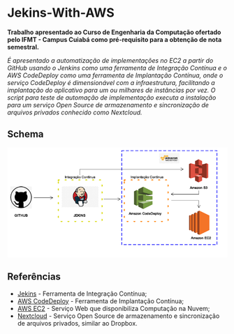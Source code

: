 # Jekins-With-AWS 
  
**Trabalho apresentado ao Curso de Engenharia da Computação ofertado pelo IFMT - Campus Cuiabá como pré-requisito para a obtenção de nota semestral.** 
  
*É apresentado a automatização de implementações no EC2 a partir do GitHub usando o Jenkins como uma ferramenta de Integração Contínua e o AWS CodeDeploy como uma ferramenta de Implantação Contínua, onde o serviço CodeDeploy é dimensionável com a infraestrutura, facilitando a implantação do aplicativo para um ou milhares de instâncias por vez. O script para teste de automação de implementação executa a instalação para um serviço Open Source de armazenamento e sincronização de arquivos privados conhecido como Nextcloud.* 

## Schema
 
![alt text](https://raw.githubusercontent.com/mhsscel/Jekins-With-AWS/master/schema.png) 
 
## Referências

* [Jekins](https://jenkins.io/) - Ferramenta de Integração Contínua; 
* [AWS CodeDeploy](https://aws.amazon.com/pt/codedeploy/) - Ferramenta de Implantação Contínua;  
* [AWS EC2](https://aws.amazon.com/pt/ec2/) - Serviço Web que disponibiliza Computação na Nuvem;  
* [Nextcloud](https://nextcloud.com/) - Serviço Open Source de armazenamento e sincronização de arquivos privados, similar ao Dropbox. 
